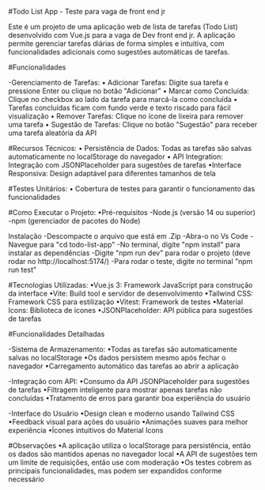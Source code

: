 #Todo List App - Teste para vaga de front end jr

Este é um projeto de uma aplicação web de lista de tarefas (Todo List) desenvolvido com Vue.js para a vaga de Dev front end jr. A aplicação permite gerenciar tarefas diárias de forma simples e intuitiva, com funcionalidades adicionais como sugestões automáticas de tarefas.

#Funcionalidades

-Gerenciamento de Tarefas: • Adicionar Tarefas: Digite sua tarefa e pressione Enter ou clique no botão "Adicionar" • Marcar como Concluída: Clique no checkbox ao lado da tarefa para marcá-la como concluída • Tarefas concluídas ficam com fundo verde e texto riscado para fácil visualização • Remover Tarefas: Clique no ícone de lixeira para remover uma tarefa • Sugestão de Tarefas: Clique no botão "Sugestão" para receber uma tarefa aleatória da API

#Recursos Técnicos: • Persistência de Dados: Todas as tarefas são salvas automaticamente no localStorage do navegador • API Integration: Integração com JSONPlaceholder para sugestões de tarefas •Interface Responsiva: Design adaptável para diferentes tamanhos de tela

#Testes Unitários: • Cobertura de testes para garantir o funcionamento das funcionalidades

#Como Executar o Projeto: •Pré-requisitos -Node.js (versão 14 ou superior) -npm (gerenciador de pacotes do Node)

Instalação -Descompacte o arquivo que está em .Zip -Abra-o no Vs Code -Navegue para "cd todo-list-app" -No terminal, digite "npm install" para instalar as dependências -Digite "npm run dev" para rodar o projeto (deve rodar no http://localhost:5174/) -Para rodar o teste, digite no terminal "npm run test"

#Tecnologias Utilizadas: •Vue.js 3: Framework JavaScript para construção da interface •Vite: Build tool e servidor de desenvolvimento •Tailwind CSS: Framework CSS para estilização •Vitest: Framework de testes •Material Icons: Biblioteca de ícones •JSONPlaceholder: API pública para sugestões de tarefas

#Funcionalidades Detalhadas

-Sistema de Armazenamento: •Todas as tarefas são automaticamente salvas no localStorage •Os dados persistem mesmo após fechar o navegador •Carregamento automático das tarefas ao abrir a aplicação

-Integração com API: •Consumo da API JSONPlaceholder para sugestões de tarefas •Filtragem inteligente para mostrar apenas tarefas não concluídas •Tratamento de erros para garantir boa experiência do usuário

-Interface do Usuário •Design clean e moderno usando Tailwind CSS •Feedback visual para ações do usuário •Animações suaves para melhor experiência •Ícones intuitivos do Material Icons

#Observações •A aplicação utiliza o localStorage para persistência, então os dados são mantidos apenas no navegador local •A API de sugestões tem um limite de requisições, então use com moderação •Os testes cobrem as principais funcionalidades, mas podem ser expandidos conforme necessário
